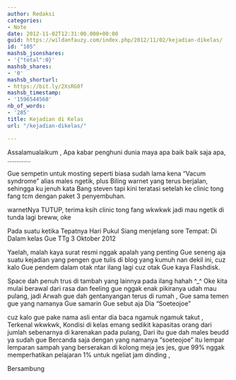 ```yaml
---
author: Redaksi
categories:
- Note
date: 2012-11-02T12:31:00.000+00:00
guid: https://wildanfauzy.com/index.php/2012/11/02/kejadian-dikelas/
id: "105"
mashsb_jsonshares:
- '{"total":0}'
mashsb_shares:
- '0'
mashsb_shorturl:
- https://bit.ly/2XsRG0f
mashsb_timestamp:
- '1596544568'
nb_of_words:
- '285'
title: Kejadian di Kelas
url: "/kejadian-dikelas/"

---
```

Assalamualaikum , Apa kabar penghuni dunia maya apa baik baik saja apa, ………….

Gue sempetin untuk mosting seperti biasa sudah lama kena “Vacum syndrome” alias males ngetik, plus Biling warnet yang terus berjalan, sehingga ku jenuh kata Bang steven tapi kini teratasi setelah ke clinic tong fang tcm dengan paket 3 penyembuhan. 

warnetNya TUTUP, terima ksih clinic tong fang wkwkwk jadi mau ngetik di tunda lagi breww, oke

Pada suatu ketika Tepatnya Hari Pukul Siang menjelang sore Tempat: Di Dalam kelas Gue TTg 3 Oktober 2012

Yaelah, malah kaya surat resmi nggak apalah yang penting Gue seneng aja suatu kejadian yang pengen gue tulis di blog yang kumuh nan dekil ini, cuz kalo Gue pendem dalam otak ntar ilang lagi cuz otak Gue kaya Flashdisk. 

Space dah penuh trus di tambah yang lainnya pada ilang hahah ^_^ Oke kita mulai berawal dari rasa dan feeling gue nggak enak pikiranya udah mau pulang, jadi Arwah gue dah gentanyangan terus di rumah , Gue sama temen gue yang namanya Gue samarin Gue sebut aja Dia “Soeteojoe”

cuz kalo gue pake nama asli entar dia baca ngamuk ngamuk takut , Terkenal wkwkwk, Kondisi di kelas emang sedikit kapasitas orang dari jumlah sebenarnya di karenakan pada pulang, Dari itu gue dah males beudd ya sudah gue Bercanda saja dengan yang namanya “soeteojoe” itu lempar lemparan sampah yang berserakan di kolong meja jes jes, gue 99% nggak memperhatikan pelajaran 1% untuk ngeliat jam dinding , 

Bersambung   